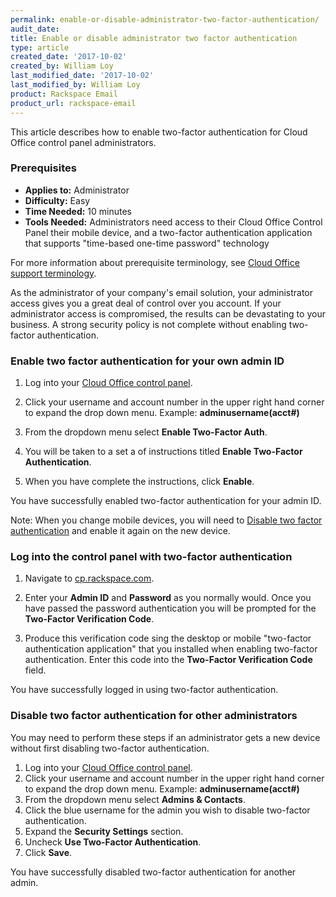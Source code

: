 ```yaml
---
permalink: enable-or-disable-administrator-two-factor-authentication/
audit_date:
title: Enable or disable administrator two factor authentication
type: article
created_date: '2017-10-02'
created_by: William Loy
last_modified_date: '2017-10-02'
last_modified_by: William Loy
product: Rackspace Email
product_url: rackspace-email
---
```


This article describes how to enable two-factor authentication for Cloud Office control panel administrators.

### Prerequisites

- **Applies to:** Administrator
- **Difficulty:** Easy
- **Time Needed:** 10 minutes
- **Tools Needed:** Administrators need access to their Cloud Office Control Panel
  their mobile device, and a two-factor authentication application that supports "time-based one-time password" technology

For more information about prerequisite terminology, see [Cloud Office support terminology](/how-to/cloud-office-support-terminology).

As the administrator of your company's email solution, your administrator access gives you a great deal of control over you account. If your administrator access is compromised, the results can be devastating to your business. A strong security policy is not complete without enabling two-factor authentication.


### Enable two factor authentication for your own admin ID

1. Log into your [Cloud Office control panel](cp.rackspace.com).

2. Click your username and account number in the upper right hand corner to expand the drop down menu. Example: **adminusername(acct#)**

3. From the dropdown menu select **Enable Two-Factor Auth**.

4. You will be taken to a set a of instructions titled **Enable Two-Factor Authentication**.


5. When you have complete the instructions, click **Enable**.

You have successfully enabled two-factor authentication for your admin ID.

Note: When you change mobile devices, you will need to [Disable two factor authentication](#disable-two-factor-authentication-for-other-administrators) and enable it again on the new device.

### Log into the control panel with two-factor authentication

1. Navigate to [cp.rackspace.com](cp.rackspace.com).

2. Enter your **Admin ID** and **Password** as you normally would. Once you have passed the password authentication you will be prompted for the **Two-Factor Verification Code**.

3. Produce this verification code sing the desktop or mobile "two-factor authentication application" that you installed when enabling two-factor authentication. Enter this code into the **Two-Factor Verification Code** field.

You have successfully logged in using two-factor authentication.

### Disable two factor authentication for other administrators

You may need to perform these steps if an administrator gets a new device without first disabling two-factor authentication.

1. Log into your [Cloud Office control panel](cp.rackspace.com).
2. Click your username and account number in the upper right hand corner to expand the drop down menu. Example: **adminusername(acct#)**
3. From the dropdown menu select **Admins & Contacts**.
4. Click the blue username for the admin you wish to disable two-factor authentication.
5. Expand the **Security Settings** section.
6. Uncheck **Use Two-Factor Authentication**.
7. Click **Save**.

You have successfully disabled two-factor authentication for another admin.
